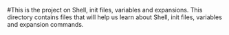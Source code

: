 #This is the project on Shell, init files, variables and expansions. This directory contains files that will help us learn about Shell, init files, variables and expansion commands.
